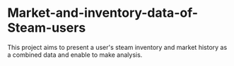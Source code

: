 # Market-and-inventory-data-of-Steam-users
This project aims to present a user's steam inventory and market history as a combined data and enable to make analysis.

